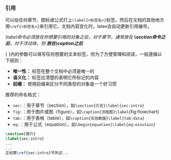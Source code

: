 ### 引用

可以给任何章节、图标或公式打上`\label{<标签名>}`标签，然后在文档的其他地方用`\ref{<标签名>}`来引用它。文档内容变化时，latex会自动更新引用编号。  

*\label命令必须放在你想要引用的对象之后，对于章节，通常放在 **\section命令之后**，对于浮动体，则 **放在\caption之后***  

{ }内的参数可以填写任何想要的文本标签，但为了方便管理和阅读，一般遵循以下规则：
- **唯一性：** 标签在整个文档中必须是唯一的
- **语义化：** 标签应清楚的表明它所标记的内容  
- **前缀：** 使用前缀来区分不同类型的对象是一个好习惯  

推荐的命名格式：  
- `sec:`：用于章节（section），如`\section{引言}\label{sec:intro}`
- `fig:`：用于图片或图（figure），如`\caption{流程图}\label`{fig:flowchart}
- `tab:`：用于表格（table），如`\caption{实验数据}\label{tab:data}`
- `eq:`：用于公式（equation），如`\begin{equation}\label{eq:einstain}`

```latex
\section{简介}
\label{sec:intro}
...
...
正如第\ref{sec:intro}节所述...
```

